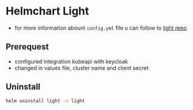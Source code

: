 
# Helmchart Light

- for more information abount `config.yml` file u can follow to [light repo](https://github.com/eatmore01/light)

## Prerequest 

- configured integration kubeapi with keycloak
- changed in values file, cluster name and client secret

## Uninstall

```bash
helm uninstall light -n light
```